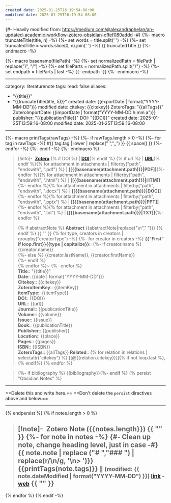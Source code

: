 ```yaml
---
created date: 2025-01-25T16:19:54-08:00
modified date: 2025-01-25T16:19:54-08:00
---
```

{#- Heavily modified from:  https://medium.com/@alexandraphelan/an-updated-academic-workflow-zotero-obsidian-cffef080addd -#}
{%- macro truncateTitle(title, n) -%}
    {%- set words = title.split(' ') -%}
    {%- set truncatedTitle = words.slice(0, n).join(' ') -%}
    {{ truncatedTitle }}
{%- endmacro -%}

{%- macro basename(filePath) -%}
  {%- set normalizedPath = filePath | replace("\\", "/") -%}
  {%- set fileParts = normalizedPath.split("/") -%}
  {%- set endpath = fileParts | last -%}
  {{- endpath -}}
{%- endmacro -%}

---
category: literaturenote
tags:
read: false
aliases: 
- "{{title}}"
- "{{truncateTitle(title, 5)}}"
created date: {{exportDate | format(“YYYY-MM-DD”)}}
modified date: 
citekey: {{citekey}}
ZoteroTags: "{{allTags}}"
ZoteroImportDate: {{importDate | format("YYYY-MM-DD h:mm a")}}
publisher: "{{publicationTitle}}"
DOI: "{{DOI}}"
created date: 2025-01-25T13:59:16-08:00
modified date: 2025-01-25T13:59:16-08:00

---
{%- macro printTags(rawTags) -%}
	{%- if rawTags.length > 0 -%}
		{%- for tag in rawTags -%}
			#{{ tag.tag | lower | replace(" ","_") }} {{ space() }} 
		{%- endfor -%}
	{%- endif -%}
{%- endmacro %}

> [!info]- &nbsp;[**Zotero**]({{desktopURI}}) {% if DOI %} | [**DOI**](https://doi.org/{{DOI}}){% endif %} {% if url %} | [**URL**]({{url}}){% endif %}{% for attachment in attachments | filterby("path", "endswith", ".pdf") %} | **[[{{basename(attachment.path)}}|PDF]]**{%- endfor %}{% for attachment in attachments | filterby("path", "endswith", ".html") %} | **[[{{basename(attachment.path)}}|HTM]]**{%- endfor %}{% for attachment in attachments | filterby("path", "endswith", ".docx") %} | **[[{{basename(attachment.path)}}|DOC]]**{%- endfor %}{% for attachment in attachments | filterby("path", "endswith", ".pptx") %} | **[[{{basename(attachment.path)}}|PPT]]**{%- endfor %}{% for attachment in attachments | filterby("path", "endswith", ".txt") %} | **[[{{basename(attachment.path)}}|TXT]]**{%- endfor %}
>
> {% if abstractNote %}
> **Abstract**
> {{abstractNote|replace("\n"," ")}}
> {% endif %}
> {{ "" }}
{% for type, creators in creators | groupby("creatorType") -%}
{%- for creator in creators -%}
> **{{"First" if loop.first}}{{type | capitalize}}**::
{%- if creator.name %} {{creator.name}}  
{%- else %} {{creator.lastName}}, {{creator.firstName}}  
{%- endif %}  
{% endfor %}~ 
{%- endfor %}    
> **Title**:: "{{title}}"  
> **Date**:: {{date | format("YYYY-MM-DD")}}  
> **Citekey**:: {{citekey}}  
> **ZoteroItemKey**:: {{itemKey}}  
> **itemType**:: {{itemType}}  
> **DOI**:: {{DOI}}  
> **URL**:: {{url}}  
> **Journal**:: {{publicationTitle}}  
> **Volume**:: {{volume}}  
> **Issue**:: {{issue}}  
> **Book**:: {{publicationTitle}}  
> **Publisher**:: {{publisher}}  
> **Location**:: {{place}}   
> **Pages**:: {{pages}}  
> **ISBN**:: {{ISBN}}  
> **ZoteroTags**:: {{allTags}}
> **Related**:: {% for relation in relations | selectattr("citekey") %} [[@{{relation.citekey}}]]{% if not loop.last %}, {% endif%} {% endfor %}

> {%- if bibliography %} {{bibliography}}{%- endif %}
{% persist "Obsidian Notes" %}
___
==Delete this and write here.==
==Don't delete the `persist` directives above and below.==
___
{% endpersist %}
{% if notes.length > 0 %}
> [!note]- &nbsp;Zotero Note ({{notes.length}})
{{ "" }}
{%- for note in notes -%}
{#- Clean up note, change heading level, just in case -#}
> {{ note.note | replace ("# ","### ") | replace(r/\n/g, '\n> ')}}
> {{printTags(note.tags)}}
> <small>📝️ (modified: {{ note.dateModified | format("YYYY-MM-DD") }}) [link](zotero://select/library/items/{{note.key}}) - [web]({{note.uri}})</small>
>  {{ "" }}
> ---
{% endfor %}
{% endif -%}
